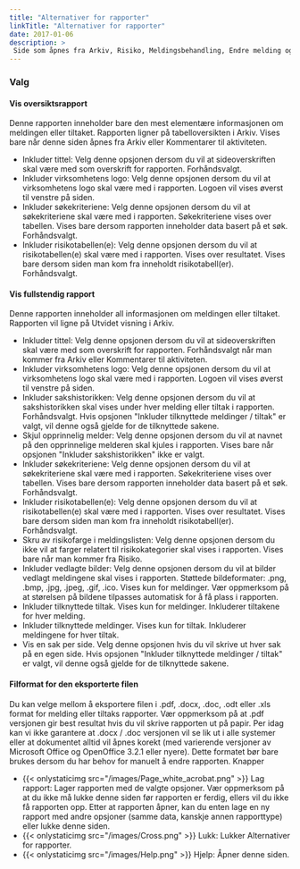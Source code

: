 ```yaml
---
title: "Alternativer for rapporter"
linkTitle: "Alternativer for rapporter"
date: 2017-01-06
description: >
 Side som åpnes fra Arkiv, Risiko, Meldingsbehandling, Endre melding og fra Kommentarer til aktiviteten. Brukes for å bestemme hva en rapport fra disse sidene skal inneholde og se ut. 
---
```

### Valg
#### Vis oversiktsrapport

Denne rapporten inneholder bare den mest elementære informasjonen om meldingen eller tiltaket. Rapporten ligner på tabelloversikten i Arkiv. Vises bare når denne siden åpnes fra Arkiv eller Kommentarer til aktiviteten.

- Inkluder tittel: Velg denne opsjonen dersom du vil at sideoverskriften skal være med som overskrift for rapporten. Forhåndsvalgt.
- Inkluder virksomhetens logo: Velg denne opsjonen dersom du vil at virksomhetens logo skal være med i rapporten. Logoen vil vises øverst til venstre på siden.
- Inkluder søkekriteriene: Velg denne opsjonen dersom du vil at søkekriteriene skal være med i rapporten. Søkekriteriene vises over tabellen. Vises bare dersom rapporten inneholder data basert på et søk. Forhåndsvalgt.
- Inkluder risikotabellen(e): Velg denne opsjonen dersom du vil at risikotabellen(e) skal være med i rapporten. Vises over resultatet. Vises bare dersom siden man kom fra inneholdt risikotabell(er). Forhåndsvalgt.

#### Vis fullstendig rapport

Denne rapporten inneholder all informasjonen om meldingen eller tiltaket. Rapporten vil ligne på Utvidet visning i Arkiv.

- Inkluder tittel: Velg denne opsjonen dersom du vil at sideoverskriften skal være med som overskrift for rapporten. Forhåndsvalgt når man kommer fra Arkiv eller Kommentarer til aktiviteten.
- Inkluder virksomhetens logo: Velg denne opsjonen dersom du vil at virksomhetens logo skal være med i rapporten. Logoen vil vises øverst til venstre på siden.
- Inkluder sakshistorikken: Velg denne opsjonen dersom du vil at sakshistorikken skal vises under hver melding eller tiltak i rapporten. Forhåndsvalgt. Hvis opsjonen "Inkluder tilknyttede meldinger / tiltak" er valgt, vil denne også gjelde for de tilknyttede sakene.
- Skjul opprinnelig melder: Velg denne opsjonen dersom du vil at navnet på den opprinnelige melderen skal kjules i rapporten. Vises bare når opsjonen "Inkluder sakshistorikken" ikke er valgt.
- Inkluder søkekriteriene: Velg denne opsjonen dersom du vil at søkekriteriene skal være med i rapporten. Søkekriteriene vises over tabellen. Vises bare dersom rapporten inneholder data basert på et søk. Forhåndsvalgt.
- Inkluder risikotabellen(e): Velg denne opsjonen dersom du vil at risikotabellen(e) skal være med i rapporten. Vises over resultatet. Vises bare dersom siden man kom fra inneholdt risikotabell(er). Forhåndsvalgt.
- Skru av risikofarge i meldingslisten: Velg denne opsjonen dersom du ikke vil at farger relatert til risikokategorier skal vises i rapporten. Vises bare når man kommer fra Risiko.
- Inkluder vedlagte bilder: Velg denne opsjonen dersom du vil at bilder vedlagt meldingene skal vises i rapporten. Støttede bildeformater: .png, .bmp, .jpg, .jpeg, .gif, .ico. Vises kun for meldinger. Vær oppmerksom på at størelsen på bildene tilpasses automatisk for å få plass i rapporten. 
- Inkluder tilknyttede tiltak. Vises kun for meldinger. Inkluderer tiltakene for hver melding.
- Inkluder tilknyttede meldinger. Vises kun for tiltak. Inkluderer meldingene for hver tiltak.
- Vis en sak per side. Velg denne opsjonen hvis du vil skrive ut hver sak på en egen side. Hvis opsjonen "Inkluder tilknyttede meldinger / tiltak" er valgt, vil denne også gjelde for de tilknyttede sakene.

#### Filformat for den eksporterte filen

Du kan velge mellom å eksportere filen i .pdf, .docx, .doc, .odt eller .xls format for melding eller tiltaks rapporter. Vær oppmerksom på at .pdf versjonen gir best resultat hvis du vil skrive rapporten ut på papir. Per idag kan vi ikke garantere at .docx / .doc versjonen vil se lik ut i alle systemer eller at dokumentet alltid vil åpnes korekt (med varierende versjoner av Microsoft Office og OpenOffice 3.2.1 eller nyere). Dette formatet bør bare brukes dersom du har behov for manuelt å endre rapporten.
Knapper

- {{< onlystaticimg src="/images/Page_white_acrobat.png" >}} Lag rapport: Lager rapporten med de valgte opsjoner. Vær oppmerksom på at du ikke må lukke denne siden før rapporten er ferdig, ellers vil du ikke få rapporten opp. Etter at rapporten åpner, kan du enten lage en ny rapport med andre opsjoner (samme data, kanskje annen rapporttype) eller lukke denne siden.
- {{< onlystaticimg src="/images/Cross.png" >}} Lukk: Lukker Alternativer for rapporter.
- {{< onlystaticimg src="/images/Help.png" >}} Hjelp: Åpner denne siden.
